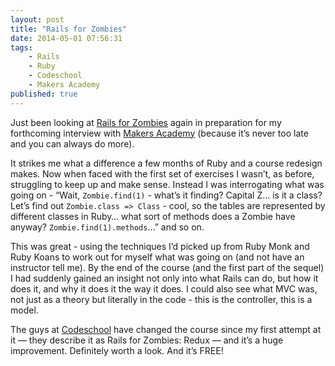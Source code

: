 ```yaml
---
layout: post
title: "Rails for Zombies"
date: 2014-05-01 07:56:31
tags:
    - Rails
    - Ruby
    - Codeschool
    - Makers Academy
published: true
---
```


Just been looking at [Rails for Zombies][RFZ] again in preparation for my
forthcoming interview with [Makers Academy][MA] (because it’s never too late and
you can always do more).

It strikes me what a difference a few months of Ruby and a course redesign
makes. Now when faced with the first set of exercises I wasn’t, as before,
struggling to keep up and make sense. Instead I was interrogating what was going
on - “Wait, `Zombie.find(1)` - what’s it finding? Capital Z… is it a class?
Let’s find out `Zombie.class => Class`  - cool, so the tables are represented by
different classes in Ruby… what sort of methods does a Zombie have anyway?
`Zombie.find(1).methods`…” and so on.

This was great - using the techniques I’d picked up from Ruby Monk and Ruby
Koans to work out for myself what was going on (and not have an instructor tell
me). By the end of the course (and the first part of the sequel) I had suddenly
gained an insight not only into what Rails can do, but how it does it, and why
it does it the way it does. I could also see what MVC was, not just as a theory
but literally in the code - this is the controller, this is a model.

The guys at [Codeschool][CS] have changed the course since my first attempt at
it — they describe it as Rails for Zombies: Redux — and it’s a huge improvement.
Definitely worth a look. And it’s FREE!

[CS]: https://www.codeschool.com/
[RFZ]: http://railsforzombies.org/
[MA]: http://railsforzombies.org/
